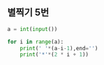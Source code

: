 ## 별찍기 5번

```python
a = int(input())

for i in range(a):
    print(' '*(a-i-1),end='')
    print('*'*(2 * i + 1))

```
